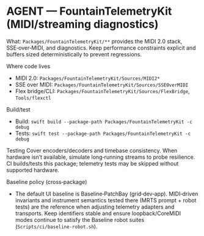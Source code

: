 # AGENT — FountainTelemetryKit (MIDI/streaming diagnostics)

What: `Packages/FountainTelemetryKit/**` provides the MIDI 2.0 stack, SSE‑over‑MIDI, and diagnostics. Keep performance constraints explicit and buffers sized deterministically to prevent regressions.

Where code lives
- MIDI 2.0: `Packages/FountainTelemetryKit/Sources/MIDI2*`
- SSE over MIDI: `Packages/FountainTelemetryKit/Sources/SSEOverMIDI`
- Flex bridge/CLI: `Packages/FountainTelemetryKit/Sources/FlexBridge`, `Tools/flexctl`

Build/test
- Build: `swift build --package-path Packages/FountainTelemetryKit -c debug`
- Tests: `swift test --package-path Packages/FountainTelemetryKit -c debug`

Testing
Cover encoders/decoders and timebase consistency. When hardware isn’t available, simulate long‑running streams to probe resilience. CI builds/tests this package; telemetry tests may be skipped without supported hardware.

Baseline policy (cross‑package)
- The default UI baseline is Baseline‑PatchBay (grid‑dev‑app). MIDI‑driven invariants and instrument semantics tested there (MRTS prompt + robot tests) are the reference when adjusting telemetry adapters and transports. Keep identifiers stable and ensure loopback/CoreMIDI modes continue to satisfy the Baseline robot suites (`Scripts/ci/baseline-robot.sh`).
